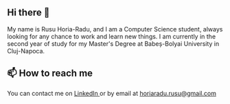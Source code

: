 ##  Hi there 👋
My name is Rusu Horia-Radu, and I am a Computer Science student, always looking for any chance to work and learn new things. I am currently in the second year of study for my Master's Degree at Babeș-Bolyai University in Cluj-Napoca.

## 📫 How to reach me
You can contact me on <a href="https://www.linkedin.com/in/horia-radu-rusu-311901234/"> LinkedIn </a> or by email at horiaradu.rusu@gmail.com
<!--
**HoriaRaduRusu/HoriaRaduRusu** is a ✨ _special_ ✨ repository because its `README.md` (this file) appears on your GitHub profile.

Here are some ideas to get you started:

- 🔭 I’m currently working on ...
- 🌱 I’m currently learning ...
- 👯 I’m looking to collaborate on ...
- 🤔 I’m looking for help with ...
- 💬 Ask me about ...
- 📫 How to reach me: ...
- 😄 Pronouns: ...
- ⚡ Fun fact: ...
-->
